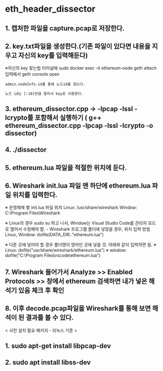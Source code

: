 # eth_header_dissector

## 1. 캡처한 파일을 capture.pcap로 저장한다.

## 2. key.txt파일을 생성한다.(기존 파일이 있다면 내용을 지우고 자신의 key를 입력해둔다)

※자신의 key 찾는법
	터미널에 sudo docker exec -it ethereum-node geth attach 입력해서 geth console open

	admin.nodeInfo.id를 통해 노드id를 찾는다.

	노드 id는 [:16]만큼 잘라서 key로 사용한다.

## 3. ethereum_dissector.cpp -> -lpcap -lssl -lcrypto를 포함해서 실행하기 ( g++ ethereum_dissector.cpp -lpcap -lssl -lcrypto -o dissector)

## 4. ./dissector

## 5. ethereum.lua 파일을 적절한 위치에 둔다.

## 6. Wireshark init.lua 파일 맨 하단에 ethereum.lua 파일 위치를 입력한다.
※ 운영체제 별 init.lua 파일 위치 
	Linux: /usr/share/wireshark
	Window: C:\Program Files\Wireshark

※ Linux의 경우 sudo su 하고 나서, Window는 Visual Studio Code를 관리자 모드로 열어서 수정해야 함.
	- Wireshark 프로그램 폴더에 넣었을 경우, 위치 입력 방법
	Linux, Window:
	dofile(DATA_DIR.."ethereum.lua")

※ 다른 곳에 넣어야 할 경우 폴더명이 영어인 곳에 넣을 것. 아래와 같이 입력하면 됨.
※ Linux: dofile("usr/share/wireshark/ethereum.lua")
※ window: dofile("C:\\Program Files\\vscode\\ethereum.lua")

## 7. Wireshark 들어가서 Analyze >> Enabled Protocols >> 창에서 ethereum 검색하면 내가 넣은 해석기 있음 체크 후 확인

## 8. 이후 decode.pcap파일을 Wireshark를 통해 보면 해석이 된 결과를 볼 수 있다.

< 사전 설치 필요 패키지 - 리눅스 기준 >

## 1. sudo apt-get install libpcap-dev
	
## 2. sudo apt install libss-dev
